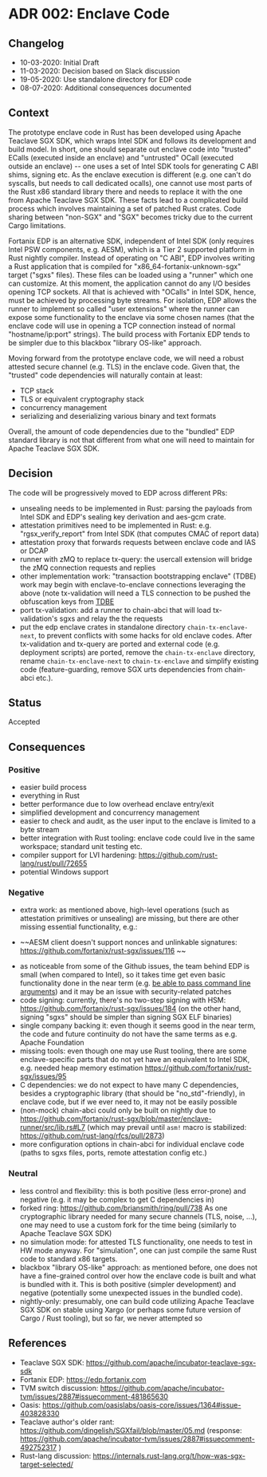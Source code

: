 # ADR 002: Enclave Code

## Changelog
* 10-03-2020: Initial Draft
* 11-03-2020: Decision based on Slack discussion
* 19-05-2020: Use standalone directory for EDP code
* 08-07-2020: Additional consequences documented

## Context
The prototype enclave code in Rust has been developed using Apache Teaclave SGX SDK, which wraps Intel SDK
and follows its development and build model. In short, one should separate out enclave code into "trusted" ECalls
(executed inside an enclave) and "untrusted" OCall (executed outside an enclave) -- one uses a set of 
Intel SDK tools for generating C ABI shims, signing etc.
As the enclave execution is different (e.g. one can't do syscalls, but needs to call dedicated ocalls),
one cannot use most parts of the Rust x86 standard library there and needs to replace it with the one from Apache Teaclave SGX SDK. These facts lead to a complicated build process which involves maintaining a set of patched Rust crates. Code sharing between "non-SGX" and "SGX" becomes tricky due to the current Cargo limitations.

Fortanix EDP is an alternative SDK, independent of Intel SDK (only requires Intel PSW components, e.g. AESM), 
which is a Tier 2 supported platform in Rust nightly compiler. Instead of operating on "C ABI", EDP involves writing a 
Rust application that is compiled for "x86_64-fortanix-unknown-sgx" target ("sgxs" files).
These files can be loaded using a "runner" which one can customize. At this moment, the application cannot do any I/O besides opening TCP sockets. All that is achieved with "OCalls" in Intel SDK, hence, must be achieved by processing byte streams.
For isolation, EDP allows the runner to implement so called "user extensions" where the runner can expose some functionality to the enclave via some chosen names (that the enclave code will use in opening a TCP connection instead of normal "hostname/ip:port" strings). The build process with Fortanix EDP tends to be simpler due to this blackbox "library OS-like" approach.

Moving forward from the prototype enclave code, we will need a robust attested secure channel (e.g. TLS) in the enclave code.
Given that, the "trusted" code dependencies will naturally contain at least:

* TCP stack
* TLS or equivalent cryptography stack
* concurrency management
* serializing and deserializing various binary and text formats

Overall, the amount of code dependencies due to the "bundled" EDP standard library is not that different from what one will need to maintain for Apache Teaclave SGX SDK. 

## Decision
The code will be progressively moved to EDP across different PRs:
* unsealing needs to be implemented in Rust: parsing the payloads from Intel SDK and EDP's sealing key derivation and aes-gcm crate.
* attestation primitives need to be implemented in Rust: e.g. "rgsx_verify_report" from Intel SDK (that computes CMAC of report data)
* attestation proxy that forwards requests between enclave code and IAS or DCAP
* runner with zMQ to replace tx-query: the usercall extension will bridge the zMQ connection requests and replies
* other implementation work: "transaction bootstrapping enclave" (TDBE) work may begin with enclave-to-enclave connections leveraging the above
(note tx-validation will need a TLS connection to be pushed the obfuscation keys from [TDBE](https://github.com/crypto-com/thaler-docs/blob/master/docs/modules/tdbe.md#tdbe-handling--generation)
* port tx-validation: add a runner to chain-abci that will load tx-validation's sgxs and relay the the requests
* put the edp enclave crates in standalone directory `chain-tx-enclave-next`, to prevent conflicts with some hacks for old enclave
  codes.
  After tx-validation and tx-query are ported and external code (e.g. deployment scripts)
  are ported, remove the `chain-tx-enclave` directory, rename `chain-tx-enclave-next` to `chain-tx-enclave`
  and simplify existing code (feature-guarding, remove SGX urts dependencies from chain-abci etc.).

## Status

Accepted

## Consequences

### Positive

* easier build process
* everything in Rust
* better performance due to low overhead enclave entry/exit
* simplified development and concurrency management
* easier to check and audit, as the user input to the enclave is limited to a byte stream
* better integration with Rust tooling: enclave code could live in the same workspace; standard unit testing etc.
* compiler support for LVI hardening: https://github.com/rust-lang/rust/pull/72655
* potential Windows support

### Negative
* extra work: as mentioned above, high-level operations (such as attestation primitives or unsealing) are missing,
but there are other missing essential functionality, e.g.:
- ~~AESM client doesn't support nonces and unlinkable signatures: https://github.com/fortanix/rust-sgx/issues/116 ~~
* as noticeable from some of the Github issues, the team behind EDP is small (when compared to Intel), so 
it takes time get even basic functionality done in the near term (e.g. [be able to pass command line arguments](https://github.com/fortanix/rust-sgx/issues/136)) and it may be an issue with security-related patches
* code signing: currently, there's no two-step signing with HSM: https://github.com/fortanix/rust-sgx/issues/184 (on the other hand, signing "sgxs" should be simpler than signing SGX ELF binaries)
* single company backing it: even though it seems good in the near term, the code and future continuity do not have the same terms as e.g. Apache Foundation
* missing tools: even though one may use Rust tooling, there are some enclave-specific parts that do not yet have an equivalent to Intel SDK, e.g. needed heap memory estimation https://github.com/fortanix/rust-sgx/issues/95
* C dependencies: we do not expect to have many C dependencies, besides a cryptographic library (that should be "no_std"-friendly), in enclave code, but if we ever need to, it may not be easily possible
* (non-mock) chain-abci could only be built on nightly due to https://github.com/fortanix/rust-sgx/blob/master/enclave-runner/src/lib.rs#L7 (which may prevail until `asm!` macro is stabilized:
https://github.com/rust-lang/rfcs/pull/2873)
* more configuration options in chain-abci for individual enclave code (paths to sgxs files, ports, remote attestation config etc.)

### Neutral
* less control and flexibility: this is both positive (less error-prone) and negative (e.g. it may be complex to get C dependencies in)
* forked ring: https://github.com/briansmith/ring/pull/738 As one cryptographic library needed for many secure channels (TLS, noise, ...), one may need to use a custom fork for the time being (similarly to Apache Teaclave SGX SDK)
* no simulation mode: for attested TLS functionality, one needs to test in HW mode anyway. For "simulation", one can just compile the same Rust code to standard x86 targets.
* blackbox "library OS-like" approach: as mentioned before, one does not have a fine-grained control over how the enclave code is built and what is bundled with it. This is both positive (simpler development) and negative (potentially some unexpected issues in the bundled code).
* nightly-only: presumably, one can build code utilizing Apache Teaclave SGX SDK on stable using Xargo (or perhaps some future version of Cargo / Rust tooling), but so far, we never attempted so

## References

* Teaclave SGX SDK: https://github.com/apache/incubator-teaclave-sgx-sdk
* Fortanix EDP: https://edp.fortanix.com
* TVM switch discussion: https://github.com/apache/incubator-tvm/issues/2887#issuecomment-481865630
* Oasis: https://github.com/oasislabs/oasis-core/issues/1364#issue-403828330
* Teaclave author's older rant: https://github.com/dingelish/SGXfail/blob/master/05.md (response: https://github.com/apache/incubator-tvm/issues/2887#issuecomment-492752317 )
* Rust-lang discussion: https://internals.rust-lang.org/t/how-was-sgx-target-selected/

